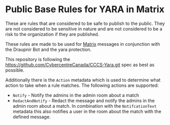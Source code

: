 # Public Base Rules for YARA in Matrix

These are rules that are considered to be safe to publish to the public. They are not considered to be sensitive in nature and are not considered to be a risk to the organization if they are published.

These rules are made to be used for [Matrix](https://matrix.org) messages in conjunction with the Draupnir Bot and the yara protection.

This repository is following the <https://github.com/CybercentreCanada/CCCS-Yara.git> spec as best as possible.

Additionally there is the `Action` metadata which is used to determine what action to take when a rule matches. The following actions are supported:

- `Notify` - Notify the admins in the admin room about a match
- `RedactAndNotify` - Redact the message and notify the admins in the admin room about a match. In combination with the `NotifcationText` metadata
this also notifies a user in the room about the match with the defined message.
